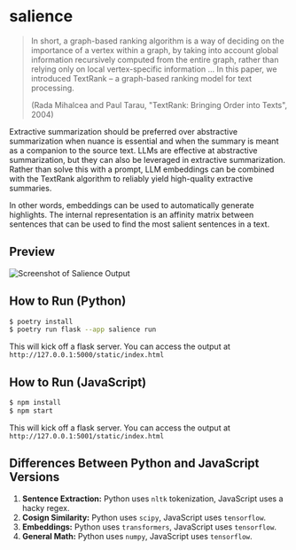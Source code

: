# salience

> In short, a graph-based ranking algorithm is a way of deciding on the
> importance of a vertex within a graph, by taking into account global
> information recursively computed from the entire graph, rather than relying
> only on local vertex-specific information ...  In this paper, we introduced
> TextRank – a graph-based ranking model for text processing.
> 
> (Rada Mihalcea and Paul Tarau, "TextRank: Bringing Order into Texts", 2004)

Extractive summarization should be preferred over abstractive summarization
when nuance is essential and when the summary is meant as a companion to the
source text. LLMs are effective at abstractive summarization, but they can also
be leveraged in extractive summarization. Rather than solve this with a prompt,
LLM embeddings can be combined with the TextRank algorithm to reliably yield
high-quality extractive summaries.

In other words, embeddings can be used to automatically generate highlights. The
internal representation is an affinity matrix between sentences that can be used
to find the most salient sentences in a text.

## Preview

![Screenshot of Salience Output](screenshot.png)

## How to Run (Python)

```sh
$ poetry install
$ poetry run flask --app salience run
```

This will kick off a flask server. You can access the output at `http://127.0.0.1:5000/static/index.html`


## How to Run (JavaScript)
```sh
$ npm install
$ npm start
```

This will kick off a flask server. You can access the output at `http://127.0.0.1:5001/static/index.html`

## Differences Between Python and JavaScript Versions

1. **Sentence Extraction:** Python uses `nltk` tokenization, JavaScript uses a hacky regex.
2. **Cosign Similarity:** Python uses `scipy`, JavaScript uses `tensorflow`.
3. **Embeddings:** Python uses `transformers`, JavaScript uses `tensorflow`.
4. **General Math:** Python uses `numpy`, JavaScript uses `tensorflow`.